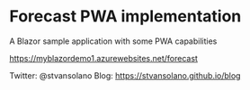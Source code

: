 # Forecast PWA implementation

A Blazor sample application with some PWA capabilities

https://myblazordemo1.azurewebsites.net/forecast

Twitter: @stvansolano
Blog: https://stvansolano.github.io/blog
